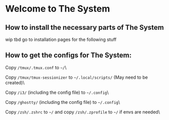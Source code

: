 # Welcome to The System

## How to install the necessary parts of The System

wip tbd go to installation pages for the following stuff

## How to get the configs for The System:

Copy ```/tmux/.tmux.conf``` to ```~/```\

Copy ```/tmux/tmux-sessionizer``` to ```~/.local/scripts/``` (May need to be created)\

Copy ```/i3/``` (including the config file) to ```~/.config```\

Copy ```/ghostty/``` (including the config file) to ```~/.config```\

Copy ```/zsh/.zshrc``` to ```~/``` and copy ```/zsh/.zprofile``` to ```~/``` if envs are needed\
